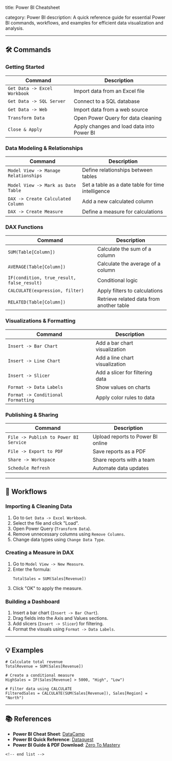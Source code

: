 title: Power BI Cheatsheet

category: Power BI
description: A quick reference guide for essential Power BI commands, workflows, and examples for efficient data visualization and analysis.

---

## 🛠️ Commands

### **Getting Started**

| Command                        | Description                               |
| ------------------------------ | ----------------------------------------- |
| `Get Data -> Excel Workbook` | Import data from an Excel file            |
| `Get Data -> SQL Server`     | Connect to a SQL database                 |
| `Get Data -> Web`            | Import data from a web source             |
| `Transform Data`             | Open Power Query for data cleaning        |
| `Close & Apply`              | Apply changes and load data into Power BI |

### **Data Modeling & Relationships**

| Command                                | Description                                       |
| -------------------------------------- | ------------------------------------------------- |
| `Model View -> Manage Relationships` | Define relationships between tables               |
| `Model View -> Mark as Date Table`   | Set a table as a date table for time intelligence |
| `DAX -> Create Calculated Column`    | Add a new calculated column                       |
| `DAX -> Create Measure`              | Define a measure for calculations                 |

### **DAX Functions**

| Command                                      | Description                              |
| -------------------------------------------- | ---------------------------------------- |
| `SUM(Table[Column])`                       | Calculate the sum of a column            |
| `AVERAGE(Table[Column])`                   | Calculate the average of a column        |
| `IF(condition, true_result, false_result)` | Conditional logic                        |
| `CALCULATE(expression, filter)`            | Apply filters to calculations            |
| `RELATED(Table[Column])`                   | Retrieve related data from another table |

### **Visualizations & Formatting**

| Command                              | Description                     |
| ------------------------------------ | ------------------------------- |
| `Insert -> Bar Chart`              | Add a bar chart visualization   |
| `Insert -> Line Chart`             | Add a line chart visualization  |
| `Insert -> Slicer`                 | Add a slicer for filtering data |
| `Format -> Data Labels`            | Show values on charts           |
| `Format -> Conditional Formatting` | Apply color rules to data       |

### **Publishing & Sharing**

| Command                                 | Description                       |
| --------------------------------------- | --------------------------------- |
| `File -> Publish to Power BI Service` | Upload reports to Power BI online |
| `File -> Export to PDF`               | Save reports as a PDF             |
| `Share -> Workspace`                  | Share reports with a team         |
| `Schedule Refresh`                    | Automate data updates             |

---

## 🔄 Workflows

### **Importing & Cleaning Data**

1. Go to `Get Data -> Excel Workbook`.
2. Select the file and click "Load".
3. Open Power Query (`Transform Data`).
4. Remove unnecessary columns using `Remove Columns`.
5. Change data types using `Change Data Type`.

### **Creating a Measure in DAX**

1. Go to `Model View -> New Measure`.
2. Enter the formula:
   ```DAX
   TotalSales = SUM(Sales[Revenue])
   ```
3. Click "OK" to apply the measure.

### **Building a Dashboard**

1. Insert a bar chart (`Insert -> Bar Chart`).
2. Drag fields into the Axis and Values sections.
3. Add slicers (`Insert -> Slicer`) for filtering.
4. Format the visuals using `Format -> Data Labels`.

---

## 💡 Examples

```DAX
# Calculate total revenue
TotalRevenue = SUM(Sales[Revenue])

# Create a conditional measure
HighSales = IF(Sales[Revenue] > 5000, "High", "Low")

# Filter data using CALCULATE
FilteredSales = CALCULATE(SUM(Sales[Revenue]), Sales[Region] = "North")
```

---

## 📚 References

- **Power BI Cheat Sheet**: [DataCamp](https://www.datacamp.com/cheat-sheet/power-bi-cheat-sheet)
- **Power BI Quick Reference**: [Dataquest](https://www.dataquest.io/cheat-sheet/power-bi-cheat-sheet/)
- **Power BI Guide & PDF Download**: [Zero To Mastery](https://zerotomastery.io/cheatsheets/power-bi-cheat-sheet/)

```
<!-- end list -->
```
